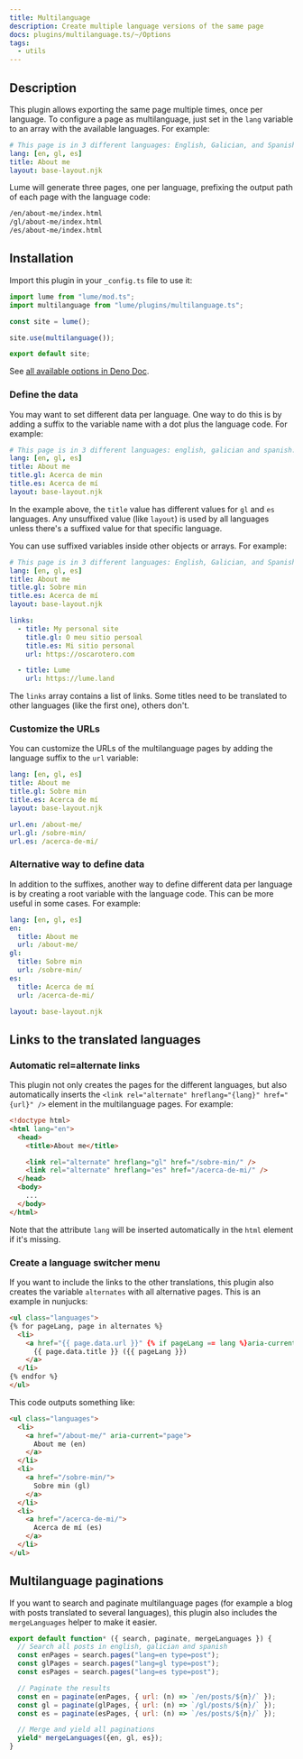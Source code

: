 ```yaml
---
title: Multilanguage
description: Create multiple language versions of the same page
docs: plugins/multilanguage.ts/~/Options
tags:
  - utils
---
```


## Description

This plugin allows exporting the same page multiple times, once per language. To
configure a page as multilanguage, just set in the `lang` variable to an array
with the available languages. For example:

<lume-code>

```yml {title=about-me.yml}
# This page is in 3 different languages: English, Galician, and Spanish.
lang: [en, gl, es]
title: About me
layout: base-layout.njk
```

</lume-code>

Lume will generate three pages, one per language, prefixing the output path of
each page with the language code:

```txt
/en/about-me/index.html
/gl/about-me/index.html
/es/about-me/index.html
```

## Installation

Import this plugin in your `_config.ts` file to use it:

```js
import lume from "lume/mod.ts";
import multilanguage from "lume/plugins/multilanguage.ts";

const site = lume();

site.use(multilanguage());

export default site;
```

See
[all available options in Deno Doc](https://doc.deno.land/https/deno.land/x/lume/plugins/multilanguage.ts/~/Options).

### Define the data

You may want to set different data per language. One way to do this is by adding
a suffix to the variable name with a dot plus the language code. For example:

<lume-code>

```yml {title=about-me.yml}
# This page is in 3 different languages: english, galician and spanish.
lang: [en, gl, es]
title: About me
title.gl: Acerca de min
title.es: Acerca de mí
layout: base-layout.njk
```

</lume-code>

In the example above, the `title` value has different values for `gl` and `es`
languages. Any unsuffixed value (like `layout`) is used by all languages unless
there's a suffixed value for that specific language.

You can use suffixed variables inside other objects or arrays. For example:

<lume-code>

```yml {title=about-me.yml}
# This page is in 3 different languages: English, Galician, and Spanish.
lang: [en, gl, es]
title: About me
title.gl: Sobre min
title.es: Acerca de mí
layout: base-layout.njk

links:
  - title: My personal site
    title.gl: O meu sitio persoal
    title.es: Mi sitio personal
    url: https://oscarotero.com

  - title: Lume
    url: https://lume.land
```

</lume-code>

The `links` array contains a list of links. Some titles need to be translated to
other languages (like the first one), others don't.

### Customize the URLs

You can customize the URLs of the multilanguage pages by adding the language
suffix to the `url` variable:

<lume-code>

```yml {title=about-me.yml}
lang: [en, gl, es]
title: About me
title.gl: Sobre min
title.es: Acerca de mí
layout: base-layout.njk

url.en: /about-me/
url.gl: /sobre-min/
url.es: /acerca-de-mi/
```

</lume-code>

### Alternative way to define data

In addition to the suffixes, another way to define different data per language
is by creating a root variable with the language code. This can be more useful
in some cases. For example:

<lume-code>

```yml {title=about-me.yml}
lang: [en, gl, es]
en:
  title: About me
  url: /about-me/
gl:
  title: Sobre min
  url: /sobre-min/
es:
  title: Acerca de mí
  url: /acerca-de-mi/

layout: base-layout.njk
```

</lume-code>

## Links to the translated languages

### Automatic rel=alternate links

This plugin not only creates the pages for the different languages, but also
automatically inserts the
`<link rel="alternate" hreflang="{lang}" href="{url}" />` element in the
multilanguage pages. For example:

```html
<!doctype html>
<html lang="en">
  <head>
    <title>About me</title>

    <link rel="alternate" hreflang="gl" href="/sobre-min/" />
    <link rel="alternate" hreflang="es" href="/acerca-de-mi/" />
  </head>
  <body>
    ...
  </body>
</html>
```

Note that the attribute `lang` will be inserted automatically in the `html`
element if it's missing.

### Create a language switcher menu

If you want to include the links to the other translations, this plugin also
creates the variable `alternates` with all alternative pages. This is an example
in nunjucks:

<lume-code>

```html {title=_includes/layout.njk}
<ul class="languages">
{% for pageLang, page in alternates %}
  <li>
    <a href="{{ page.data.url }}" {% if pageLang == lang %}aria-current="page"{% endif %}>
      {{ page.data.title }} ({{ pageLang }})
    </a>
  </li>
{% endfor %}
</ul>
```

</lume-code>

This code outputs something like:

```html
<ul class="languages">
  <li>
    <a href="/about-me/" aria-current="page">
      About me (en)
    </a>
  </li>
  <li>
    <a href="/sobre-min/">
      Sobre min (gl)
    </a>
  </li>
  <li>
    <a href="/acerca-de-mi/">
      Acerca de mí (es)
    </a>
  </li>
</ul>
```

## Multilanguage paginations

If you want to search and paginate multilanguage pages (for example a blog with
posts translated to several languages), this plugin also includes the
`mergeLanguages` helper to make it easier.

<lume-code>

```js {title=posts.js}
export default function* ({ search, paginate, mergeLanguages }) {
  // Search all posts in english, galician and spanish
  const enPages = search.pages("lang=en type=post");
  const glPages = search.pages("lang=gl type=post");
  const esPages = search.pages("lang=es type=post");

  // Paginate the results
  const en = paginate(enPages, { url: (n) => `/en/posts/${n}/` });
  const gl = paginate(glPages, { url: (n) => `/gl/posts/${n}/` });
  const es = paginate(esPages, { url: (n) => `/es/posts/${n}/` });

  // Merge and yield all paginations
  yield* mergeLanguages({en, gl, es});
}
```

</lume-code>
